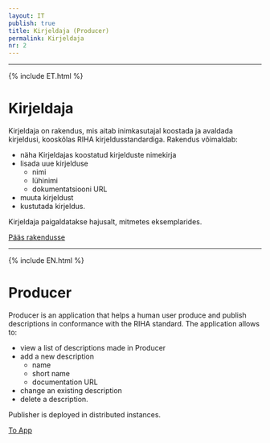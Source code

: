 ```yaml
---
layout: IT
publish: true
title: Kirjeldaja (Producer)
permalink: Kirjeldaja
nr: 2
---
```


---

{% include ET.html %}

# Kirjeldaja

Kirjeldaja on rakendus, mis aitab inimkasutajal koostada ja avaldada kirjeldusi, kooskõlas RIHA kirjeldusstandardiga. Rakendus võimaldab:

- näha Kirjeldajas koostatud kirjelduste nimekirja
- lisada uue kirjelduse
  - nimi
  - lühinimi
  - dokumentatsiooni URL
- muuta kirjeldust
- kustutada kirjeldus.

Kirjeldaja paigaldatakse hajusalt, mitmetes eksemplarides. 

[Pääs rakendusse](https://e-gov.github.io/RIHA-Launcher/)

---

{% include EN.html %}

# Producer

Producer is an application that helps a human user produce and publish descriptions in conformance with the RIHA standard. The application allows to:

- view a list of descriptions made in Producer
- add a new description
  - name
  - short name
  - documentation URL
- change an existing description
- delete a description.

Publisher is deployed in distributed instances.  

[To App](https://e-gov.github.io/RIHA-Launcher/)
